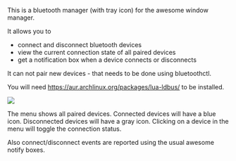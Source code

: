 This is a bluetooth manager (with tray icon) for the awesome window manager.

It allows you to
- connect and disconnect bluetooth devices
- view the current connection state of all paired devices
- get a notification box when a device connects or disconnects


It can not pair new devices - that needs to be done using bluetoothctl.

You will need https://aur.archlinux.org/packages/lua-ldbus/ to be installed.


![](http://i.imgur.com/NrZi6hu.png)

The menu shows all paired devices.
Connected devices will have a blue icon.
Disconnected devices will have a gray icon.
Clicking on a device in the menu will toggle the connection status.

Also connect/disconnect events are reported using the usual awesome notify boxes.
